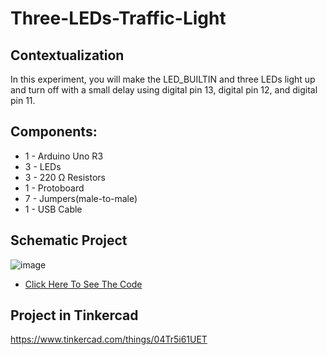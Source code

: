 # Three-LEDs-Traffic-Light

## Contextualization
In this experiment, you will make the LED_BUILTIN and three LEDs light up and turn off with a small delay using digital pin 13, digital pin 12, and digital pin 11.

## Components:
- 1 - Arduino Uno R3
- 3 - LEDs 
- 3 - 220 Ω Resistors
- 1 - Protoboard
- 7 - Jumpers(male-to-male)
- 1 - USB Cable 

## Schematic Project
![image](https://github.com/KaikyM/Three-LEDs-Traffic-Light/assets/127446435/88f6c44d-8f15-4e2b-8047-95dd53e9e111)
- [Click Here To See The Code](Arduino_Code.ino)

## Project in Tinkercad
https://www.tinkercad.com/things/04Tr5i61UET
